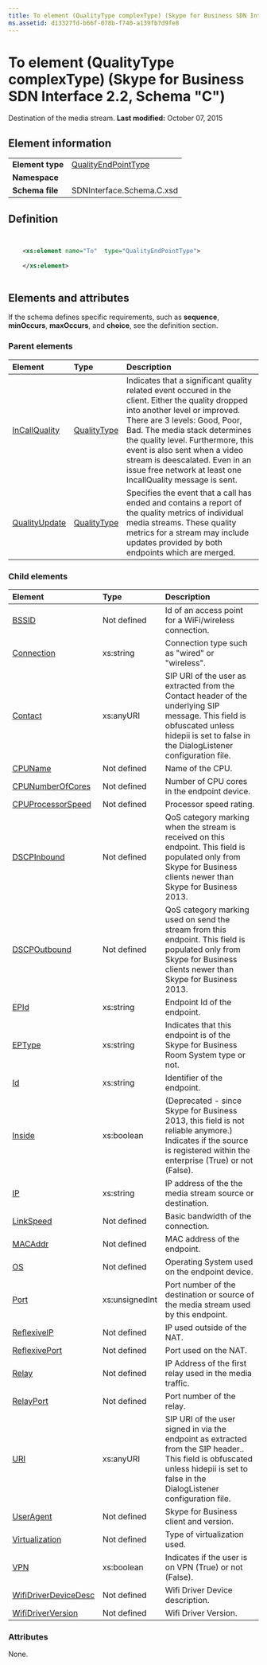 ```yaml
---
title: To element (QualityType complexType) (Skype for Business SDN Interface 2.2, Schema "C")
ms.assetid: d13327fd-b66f-078b-f740-a139fb7d9fe8
---
```



# To element (QualityType complexType) (Skype for Business SDN Interface 2.2, Schema "C")
Destination of the media stream. 
 **Last modified:** October 07, 2015
  
    
    


## Element information


|||
|:-----|:-----|
|**Element type**| [QualityEndPointType](qualityendpointtype-complextype.md)|
|**Namespace**||
|**Schema file**|SDNInterface.Schema.C.xsd |
   

## Definition


```XML


    <xs:element name="To"  type="QualityEndPointType">
    
    </xs:element>
  
```


## Elements and attributes

If the schema defines specific requirements, such as **sequence**, **minOccurs**, **maxOccurs**, and **choice**, see the definition section. 
  
    
    

### Parent elements



|**Element**|**Type**|**Description**|
|:-----|:-----|:-----|
| [InCallQuality](incallquality-element.md)| [QualityType](qualitytype-complextype.md)|Indicates that a significant quality related event occured in the client. Either the quality dropped into another level or improved. There are 3 levels: Good, Poor, Bad. The media stack determines the quality level. Furthermore, this event is also sent when a video stream is deescalated. Even in an issue free network at least one IncallQuality message is sent. |
| [QualityUpdate](qualityupdate-element.md)| [QualityType](qualitytype-complextype.md)|Specifies the event that a call has ended and contains a report of the quality metrics of individual media streams. These quality metrics for a stream may include updates provided by both endpoints which are merged. |
   

### Child elements



|**Element**|**Type**|**Description**|
|:-----|:-----|:-----|
| [BSSID](bssid-element.md)|Not defined |Id of an access point for a WiFi/wireless connection. |
| [Connection](connection-element.md)|xs:string |Connection type such as "wired" or "wireless". |
| [Contact](contact-element-qualityendpointtype-complextype.md)|xs:anyURI |SIP URI of the user as extracted from the Contact header of the underlying SIP message. This field is obfuscated unless hidepii is set to false in the DialogListener configuration file. |
| [CPUName](cpuname-element.md)|Not defined |Name of the CPU. |
| [CPUNumberOfCores](cpunumberofcores-element.md)|Not defined |Number of CPU cores in the endpoint device. |
| [CPUProcessorSpeed](cpuprocessorspeed-element.md)|Not defined |Processor speed rating. |
| [DSCPInbound](dscpinbound-element.md)|Not defined |QoS category marking when the stream is received on this endpoint. This field is populated only from Skype for Business clients newer than Skype for Business 2013. |
| [DSCPOutbound](dscpoutbound-element.md)|Not defined |QoS category marking used on send the stream from this endpoint. This field is populated only from Skype for Business clients newer than Skype for Business 2013. |
| [EPId](epid-element-qualityendpointtype-complextype.md)|xs:string |Endpoint Id of the endpoint. |
| [EPType](eptype-element-qualityendpointtype-complextype.md)|xs:string |Indicates that this endpoint is of the Skype for Business Room System type or not. |
| [Id](id-element-qualityendpointtype-complextype.md)|xs:string |Identifier of the endpoint. |
| [Inside](inside-element.md)|xs:boolean |(Deprecated - since Skype for Business 2013, this field is not reliable anymore.) Indicates if the source is registered within the enterprise (True) or not (False). |
| [IP](ip-element-qualityendpointtype-complextype.md)|xs:string |IP address of the the media stream source or destination. |
| [LinkSpeed](linkspeed-element.md)|Not defined |Basic bandwidth of the connection. |
| [MACAddr](macaddr-element.md)|Not defined |MAC address of the endpoint. |
| [OS](os-element.md)|Not defined |Operating System used on the endpoint device. |
| [Port](port-element-qualityendpointtype-complextype.md)|xs:unsignedInt |Port number of the destination or source of the media stream used by this endpoint. |
| [ReflexiveIP](reflexiveip-element-qualityendpointtype-complextype.md)|Not defined |IP used outside of the NAT. |
| [ReflexivePort](reflexiveport-element-qualityendpointtype-complextype.md)|Not defined |Port used on the NAT. |
| [Relay](relay-element-qualityendpointtype-complextype.md)|Not defined |IP Address of the first relay used in the media traffic. |
| [RelayPort](relayport-element-qualityendpointtype-complextype.md)|Not defined |Port number of the relay. |
| [URI](uri-element-qualityendpointtype-complextype.md)|xs:anyURI |SIP URI of the user signed in via the endpoint as extracted from the SIP header.. This field is obfuscated unless hidepii is set to false in the DialogListener configuration file. |
| [UserAgent](useragent-element-qualityendpointtype-complextype.md)|Not defined |Skype for Business client and version. |
| [Virtualization](virtualization-element.md)|Not defined |Type of virtualization used. |
| [VPN](vpn-element.md)|xs:boolean |Indicates if the user is on VPN (True) or not (False). |
| [WifiDriverDeviceDesc](wifidriverdevicedesc-element.md)|Not defined |Wifi Driver Device description. |
| [WifiDriverVersion](wifidriverversion-element.md)|Not defined |Wifi Driver Version. |
   

### Attributes

None. 
  
    
    

